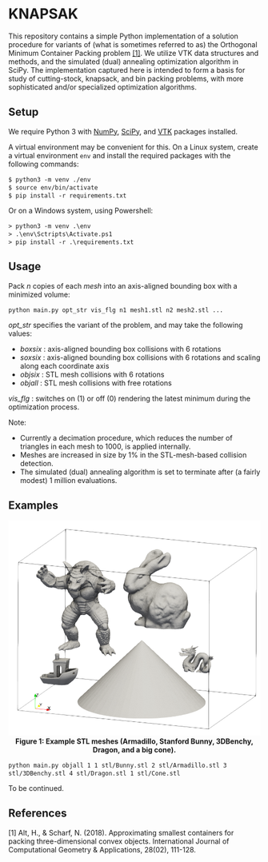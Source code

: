 # KNAPSAK

This repository contains a simple Python implementation of a solution procedure for variants of (what is sometimes referred to as) the Orthogonal Minimum Container Packing problem [[1]](#1). We utilize VTK data structures and methods, and the simulated (dual) annealing optimization algorithm in SciPy. The implementation captured here is intended to form a basis for study of cutting-stock, knapsack, and bin packing problems, with more sophisticated and/or specialized optimization algorithms.

## Setup

We require Python 3 with [NumPy](https://numpy.org/), [SciPy](https://scipy.org/), and [VTK](https://vtk.org/) packages installed.

A virtual environment may be convenient for this. On a Linux system, create a virtual environment `env` and install the required packages with the following commands:
```
$ python3 -m venv ./env
$ source env/bin/activate
$ pip install -r requirements.txt
```
Or on a Windows system, using Powershell:
```
> python3 -m venv .\env
> .\env\Sctripts\Activate.ps1
> pip install -r .\requirements.txt
```

## Usage
Pack _n_ copies of each _mesh_ into an axis-aligned bounding box with a minimized volume:
```
python main.py opt_str vis_flg n1 mesh1.stl n2 mesh2.stl ...
```
_opt_str_ specifies the variant of the problem, and may take the following values:
- _boxsix_ : axis-aligned bounding box collisions with 6 rotations
- _soxsix_ : axis-aligned bounding box collisions with 6 rotations and scaling along each coordinate axis
- _objsix_ : STL mesh collisions with 6 rotations
- _objall_ : STL mesh collisions with free rotations

_vis_flg_ : switches on (1) or off (0) rendering the latest minimum during the optimization process.

Note:
- Currently a decimation procedure, which reduces the number of triangles in each mesh to 1000, is applied internally.
- Meshes are increased in size by 1\% in the STL-mesh-based collision detection.   
- The simulated (dual) annealing algorithm is set to terminate after (a fairly modest) 1 million evaluations.

## Examples

<p align="center" style="text-align: center; font-weight: bold;">
<img src="img/objects.png"/>
Figure 1: Example STL meshes (Armadillo, Stanford Bunny, 3DBenchy, Dragon, and a big cone).
</p>

```
python main.py objall 1 1 stl/Bunny.stl 2 stl/Armadillo.stl 3 stl/3DBenchy.stl 4 stl/Dragon.stl 1 stl/Cone.stl
```

To be continued.

## References
<a id="1">[1]</a>
Alt, H., & Scharf, N. (2018).
Approximating smallest containers for packing three-dimensional convex objects. International Journal of Computational Geometry & Applications, 28(02), 111-128.
